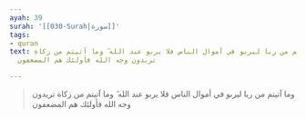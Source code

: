 ```yaml
---
ayah: 39
surah: '[[030-Surah|سورة]]'
tags:
- quran
text: وما آتيتم من ربا ليربو في أموال الناس فلا يربو عند الله ۖ وما آتيتم من زكاة
  تريدون وجه الله فأولئك هم المضعفون

---
```

> وما آتيتم من ربا ليربو في أموال الناس فلا يربو عند الله ۖ وما آتيتم من زكاة تريدون وجه الله فأولئك هم المضعفون
